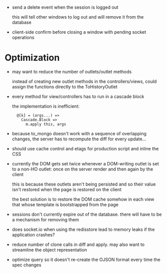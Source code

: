 - send a delete event when the session is logged out

    this will tell other windows to log out and will remove it from the database

 - client-side confirm before closing a window with pending socket operations

# Optimization

  - may want to reduce the number of outlets/outlet methods

    instead of creating new outlet methods in the controllers/views, could assign the functions directly to the ToHistoryOutlet

  - every method for view/controllers has to run in a cascade block

    the implementation is inefficient:

          @[k] = (args...) =>
            Cascade.Block =>
              m.apply this, args

  - because to_mongo doesn't work with a sequence of overlapping changes, the server has to recompute the diff for every update...

  - should use cache control and etags for production script and inline the CSS

  - currently the DOM gets set twice whenever a DOM-writing outlet is set to a non-HO outlet: once on the server render and then again by the client

    this is because these outlets aren't being persisted and so their value isn't restored when the page is restored on the client

    the best solution is to restore the DOM cache somehow in each view that whose template is bootstrapped from the page

  - sessions don't currently expire out of the database. there will have to be a mechanism for removing them

  - does socket.io when using the redisstore lead to memory leaks if the application crashes?

  - reduce number of clone calls in diff and apply. may also want to streamline the object representation

  - optimize query so it doesn't re-create the OJSON format every time the spec changes
